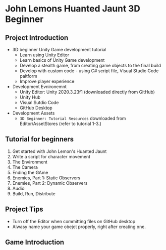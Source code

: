 
# John Lemons Huanted Jaunt 3D Beginner 

## Project Introduction 

* 3D beginner Unity Game development tutorial 
    * Learn using Unity Editor  
    * Learn basics of Unity Game development 
    * Develop a stealth game, from creating game objects to the final build
    * Develop with custom code - using C# script file, Visual Studio Code paltform
    * Improve player experience
* Development Evnironemnt 
    * Unity Editor: Unity 2020.3.23f1 (downloaded directly from GitHub)
    * Unity Hub 
    * Visual Sutdio Code
    * GitHub Desktop 
* Development Assets
    * `3D Beginner: Tutorial Resources` downloaded from Editor/AssetStores (refer to tutorial 1-3.)

## Tutorial for beginners
1. Get started with John Lemon's Huanted Jaunt
2. Write a script for character movement 
3. The Environment 
4. The Camera
5. Ending the GAme 
6. Enemies, Part 1: Static Observers 
7. Enemies, Part 2: Dynamic Observers 
8. Audio 
9. Build, Run, Distribute 

## Project Tips
* Turn off the Editor when committing files on GitHub desktop
* Alwasy name your game obejct properly, right after creating one. 

## Game Introduction
